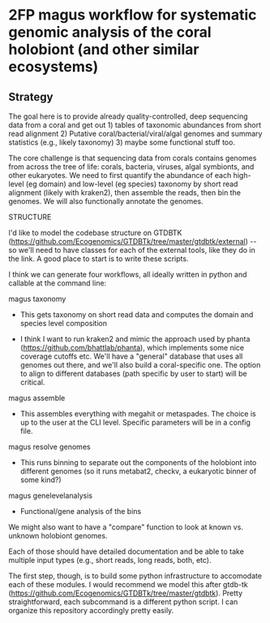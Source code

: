 








# 2FP magus workflow for systematic genomic analysis of the coral holobiont (and other similar ecosystems)

## Strategy

The goal here is to provide already quality-controlled, deep sequencing data from a coral and get out 1) tables of taxonomic abundances from short read alignment 2) Putative coral/bacterial/viral/algal genomes and summary statistics (e.g., likely taxonomy) 3) maybe some functional stuff too.

The core challenge is that sequencing data from corals contains genomes from across the tree of life: corals, bacteria, viruses, algal symbionts, and other eukaryotes. We need to first quantify the abundance of each high-level (eg domain) and low-level (eg species) taxonomy by short read alignment (likely with kraken2), then assemble the reads, then bin the genomes. We will also functionally annotate the genomes.

STRUCTURE

I'd like to model the codebase structure on GTDBTK (https://github.com/Ecogenomics/GTDBTk/tree/master/gtdbtk/external) -- so we'll need to have classes for each of the external tools, like they do in the link. A good place to start is to write these scripts.

I think we can generate four workflows, all ideally written in python and callable at the command line:

magus taxonomy
  - This gets taxonomy on short read data and computes the domain and species level composition 

  - I think I want to run kraken2 and mimic the approach used by phanta (https://github.com/bhattlab/phanta), which implements some nice coverage cutoffs etc. We'll have a "general" database that uses all genomes out there, and we'll also build a coral-specific one. The option to align to different databases (path specific by user to start) will be critical.
  
magus assemble
  - This assembles everything with megahit or metaspades. The choice is up to the user at the CLI level. Specific parameters will be in a config file.

magus resolve genomes
 - This runs binning to separate out the components of the holobiont into different genomes (so it runs metabat2, checkv, a eukaryotic binner of some kind?)

magus genelevelanalysis
 - Functional/gene analysis of the bins

We might also want to have a "compare" function to look at known vs. unknown holobiont genomes. 

Each of those should have detailed documentation and be able to take multiple input types (e.g., short reads, long reads, both, etc).

The first step, though, is to build some python infrastructure to accomodate each of these modules. I would recommend we model this after gtdb-tk (https://github.com/Ecogenomics/GTDBTk/tree/master/gtdbtk). Pretty straightforward, each subcommand is a different python script. I can organize this repository accordingly pretty easily. 
